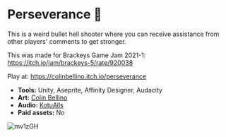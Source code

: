 # Perseverance 🚀

This is a weird bullet hell shooter where you can receive assistance from other players' comments to get stronger.

This was made for Brackeys Game Jam 2021-1: https://itch.io/jam/brackeys-5/rate/920038

Play at: https://colinbellino.itch.io/perseverance

- **Tools:** Unity, Aseprite, Affinity Designer, Audacity
- **Art:** [Colin Bellino](https://colinbellino.com)
- **Audio:** [KotuAlls](https://itch.io/profile/kotualls)
- **Paid assets:** No

![mv1zGH](https://user-images.githubusercontent.com/622180/128103088-e83c6e89-be90-43fc-95d1-102b0d9ca9b5.png)
